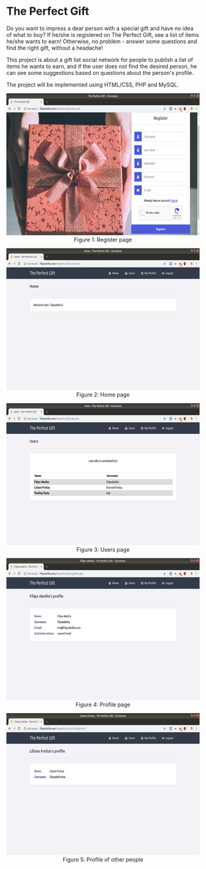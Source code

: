 # The Perfect Gift

Do you want to impress a dear person with a special gift and have no idea of what to buy? If he/she is registered on The Perfect Gift, see a list of items he/she wants to earn! Otherwise, no problem - answer some questions and find the right gift, without a headache!

This project is about a gift list social network for people to publish a list of items he wants to earn, and if the user does not find the desired person, he can see some suggestions based on questions about the person's profile.

The project will be implemented using HTML/CSS, PHP and MySQL.

<p align="center">
<img src="img/readme_register.png" width="658" height="370">
<br>
Figure 1: Register page
</p>

<p align="center">
<img src="img/readme_home.png" width="658" height="370">
<br>
Figure 2: Home page
</p>

<p align="center">
<img src="img/readme_users.png" width="658" height="370">
<br>
Figure 3: Users page
</p>

<p align="center">
<img src="img/readme_myprofile.png" width="658" height="370">
<br>
Figure 4: Profile page
</p>

<p align="center">
<img src="img/readme_otherprofile.png" width="658" height="370">
<br>
Figure 5: Profile of other people
</p>

